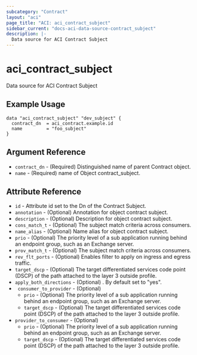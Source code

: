 ```yaml
---
subcategory: "Contract"
layout: "aci"
page_title: "ACI: aci_contract_subject"
sidebar_current: "docs-aci-data-source-contract_subject"
description: |-
  Data source for ACI Contract Subject
---
```


# aci_contract_subject

Data source for ACI Contract Subject

## Example Usage

```hcl
data "aci_contract_subject" "dev_subject" {
  contract_dn  = aci_contract.example.id
  name         = "foo_subject"
}
```

## Argument Reference

- `contract_dn` - (Required) Distinguished name of parent Contract object.
- `name` - (Required) name of Object contract_subject.

## Attribute Reference

- `id` - Attribute id set to the Dn of the Contract Subject.
- `annotation` - (Optional) Annotation for object contract subject.
- `description` - (Optional) Description for object contract subject.
- `cons_match_t` - (Optional) The subject match criteria across consumers.
- `name_alias` - (Optional) Name alias for object contract subject.
- `prio` - (Optional) The priority level of a sub application running behind an endpoint group, such as an Exchange server.
- `prov_match_t` - (Optional) The subject match criteria across consumers.
- `rev_flt_ports` - (Optional) Enables filter to apply on ingress and egress traffic.
- `target_dscp` - (Optional) The target differentiated services code point (DSCP) of the path attached to the layer 3 outside profile.
- `apply_both_directions` - (Optional) . By default set to "yes".
- ` consumer_to_provider` - (Optional)
    - `prio` - (Optional) The priority level of a sub application running behind an endpoint group, such as an Exchange server.
    - `target_dscp` - (Optional) The target differentiated services code point (DSCP) of the path attached to the layer 3 outside profile.
- `provider_to_consumer` - (Optional)
    - `prio` - (Optional) The priority level of a sub application running behind an endpoint group, such as an Exchange server.
    - `target_dscp` - (Optional) The target differentiated services code point (DSCP) of the path attached to the layer 3 outside profile.
